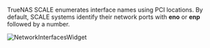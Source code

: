&NewLine;

TrueNAS SCALE enumerates interface names using PCI locations. By default, SCALE systems identify their network ports with **eno** or **enp** followed by a number.

![NetworkInterfacesWidget](/images/SCALE/23.10/NetworkInterfacesWidget.png "TrueNAS SCALE Interface Listing")